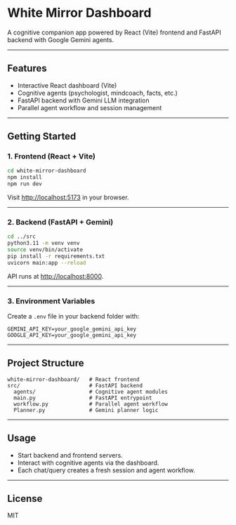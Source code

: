 # White Mirror Dashboard

A cognitive companion app powered by React (Vite) frontend and FastAPI backend with Google Gemini agents.

---

## Features

- Interactive React dashboard (Vite)
- Cognitive agents (psychologist, mindcoach, facts, etc.)
- FastAPI backend with Gemini LLM integration
- Parallel agent workflow and session management

---

## Getting Started

### 1. **Frontend (React + Vite)**

```bash
cd white-mirror-dashboard
npm install
npm run dev
```
Visit [http://localhost:5173](http://localhost:5173) in your browser.

---

### 2. **Backend (FastAPI + Gemini)**

```bash
cd ../src
python3.11 -m venv venv
source venv/bin/activate
pip install -r requirements.txt
uvicorn main:app --reload
```
API runs at [http://localhost:8000](http://localhost:8000).

---

### 3. **Environment Variables**

Create a `.env` file in your backend folder with:

```
GEMINI_API_KEY=your_google_gemini_api_key
GOOGLE_API_KEY=your_google_gemini_api_key
```

---

## Project Structure

```
white-mirror-dashboard/   # React frontend
src/                      # FastAPI backend
  agents/                 # Cognitive agent modules
  main.py                 # FastAPI entrypoint
  workflow.py             # Parallel agent workflow
  Planner.py              # Gemini planner logic
```

---

## Usage

- Start backend and frontend servers.
- Interact with cognitive agents via the dashboard.
- Each chat/query creates a fresh session and agent workflow.

---

## License

MIT

